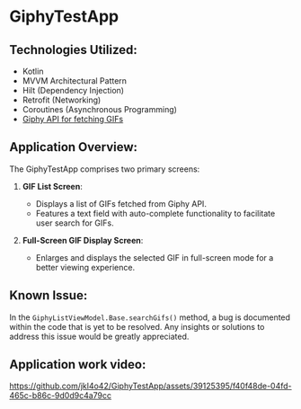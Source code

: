 # GiphyTestApp

## Technologies Utilized:
- Kotlin
- MVVM Architectural Pattern
- Hilt (Dependency Injection)
- Retrofit (Networking)
- Coroutines (Asynchronous Programming)
- [Giphy API for fetching GIFs](https://developers.giphy.com)

## Application Overview:
The GiphyTestApp comprises two primary screens:

1. **GIF List Screen**:
   - Displays a list of GIFs fetched from Giphy API.
   - Features a text field with auto-complete functionality to facilitate user search for GIFs.

2. **Full-Screen GIF Display Screen**:
   - Enlarges and displays the selected GIF in full-screen mode for a better viewing experience.

## Known Issue:
In the `GiphyListViewModel.Base.searchGifs()` method, a bug is documented within the code that is yet to be resolved. Any insights or solutions to address this issue would be greatly appreciated.

## Application work video:
https://github.com/jkl4o42/GiphyTestApp/assets/39125395/f40f48de-04fd-465c-b86c-9d0d9c4a79cc

